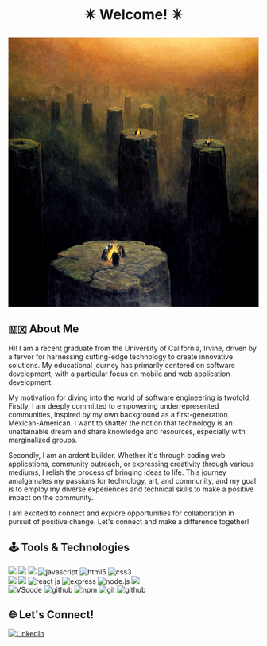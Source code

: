 <h1 align="center">✴️ Welcome! ✴️</h1>

<p align="center">
  <img alt="beksinski" style="height: 540px" src="./beksinski.gif">
</p>

## 🇲🇽 About Me
Hi! I am a recent graduate from the University of California, Irvine, driven by a fervor for harnessing cutting-edge technology to create innovative solutions. My educational journey has primarily centered on software development, with a particular focus on mobile and web application development.

My motivation for diving into the world of software engineering is twofold. Firstly, I am deeply committed to empowering underrepresented communities, inspired by my own background as a first-generation Mexican-American. I want to shatter the notion that technology is an unattainable dream and share knowledge and resources, especially with marginalized groups.

Secondly, I am an ardent builder. Whether it's through coding web applications, community outreach, or expressing creativity through various mediums, I relish the process of bringing ideas to life. This journey amalgamates my passions for technology, art, and community, and my goal is to employ my diverse experiences and technical skills to make a positive impact on the community.

I am excited to connect and explore opportunities for collaboration in pursuit of positive change. Let's connect and make a difference together!
## 🕹 Tools & Technologies 

<div class="tech" align=left>
  <!-- Languages -->
  <img style="height:20px" src="https://img.shields.io/badge/c++-%2300599C.svg?style=for-the-badge&logo=c%2B%2B&logoColor=white"/>
  <img style="height:20px" src="https://img.shields.io/badge/python-3670A0?style=for-the-badge&logo=python&logoColor=ffdd54"/>
  <img style="height:20px" src="https://img.shields.io/badge/java-%23ED8B00.svg?style=for-the-badge&logo=openjdk&logoColor=white" />
  <img src="https://img.shields.io/badge/-JavaScript-444?logo=javascript&logoColor=yellow" alt="javascript"/>
  <img src="https://img.shields.io/badge/-HTML5-red?logo=html5&logoColor=white" alt="html5"/>
  <img src="https://img.shields.io/badge/-CSS3-blue?logo=css3&logoColor=white" alt="css3"/>

  <br>
  <!-- Frameworks -->
  <!-- <img style="height:20px" src=""/> -->
  <img style="height:20px" src="https://img.shields.io/badge/bootstrap-%238511FA.svg?style=for-the-badge&logo=bootstrap&logoColor=white"/>
  <!-- <img src="https://img.shields.io/badge/-Tailwind-6440CE?logo=tailwindcss&logoColor=white" alt="tailwind"/> -->
  <img style="height:20px" src="https://img.shields.io/badge/angular-%23DD0031.svg?style=for-the-badge&logo=angular&logoColor=white"/>
  <img src="https://img.shields.io/badge/-React-3c4156?logo=react&logoColor=61DAFB" alt="react js"/>
  <img src="https://img.shields.io/badge/-EXPRESS-000?logo=express&logoColor=white" alt="express"/>
  <img src="https://img.shields.io/badge/-NODEJS-339933?logo=node.js&logoColor=white" alt="node.js"/>
  <img style="height:20px" src="https://img.shields.io/badge/react_native-%2320232a.svg?style=for-the-badge&logo=react&logoColor=%2361DAFB"/>
  <!-- <img src="https://img.shields.io/badge/-PostgreSQL-396EA3?logo=postgresql&logoColor=white" alt="postgresql"/> -->
  
  <br>

  <!-- IDE/Version Control/ETC -->
  <img src="https://img.shields.io/badge/-VSCode-007ACC?logo=visualstudiocode&logoColor=white" alt="VScode"/>
  <img src="https://img.shields.io/badge/-Figma-000?logo=figma&logoColor=white" alt="github"/>
  <!-- <img src="https://img.shields.io/badge/-Babel-444?logo=babel&logoColor=yellow" alt="babel"/>
  <img src="https://img.shields.io/badge/-Webpack-2B3A42?logo=webpack&logoColor=8DD6F9" alt="webpack"/>
  <img src="https://img.shields.io/badge/-AWS EC2-000?logo=amazonaws&logoColor=DD8A2D" alt="AWS EC2"/> -->
  <img src="https://img.shields.io/badge/-npm-BC432B?logo=npm&logoColor=white" alt="npm"/>
  <img src="https://img.shields.io/badge/-Git-F05032?logo=git&logoColor=white" alt="git"/>
  <img src="https://img.shields.io/badge/-GitHub-000?logo=github&logoColor=white" alt="github"/>
  <!-- <img src="https://img.shields.io/badge/-Docker-blue?logo=docker&logoColor=white" alt="docker"/> -->
</div>

## 🌐 Let's Connect!

<a href="https://www.linkedin.com/in/david-cuen/">![LinkedIn](https://img.shields.io/badge/linkedin-%230077B5.svg?style=for-the-badge&logo=linkedin&logoColor=white) </a>

<!--
**cuend/cuend** is a ✨ _special_ ✨ repository because its `README.md` (this file) appears on your GitHub profile.

Here are some ideas to get you started:

- 🔭 I’m currently working on ...
- 🌱 I’m currently learning ...
- 👯 I’m looking to collaborate on ...
- 🤔 I’m looking for help with ...
- 💬 Ask me about ...
- 📫 How to reach me: ...
- 😄 Pronouns: ...
- ⚡ Fun fact: ...
-->
